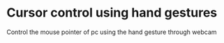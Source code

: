 # Cursor control using hand gestures
Control the mouse pointer of pc using the hand gesture through webcam
